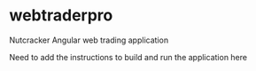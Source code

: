 # webtraderpro
Nutcracker Angular web trading application

Need to add the instructions to build and run the application here
